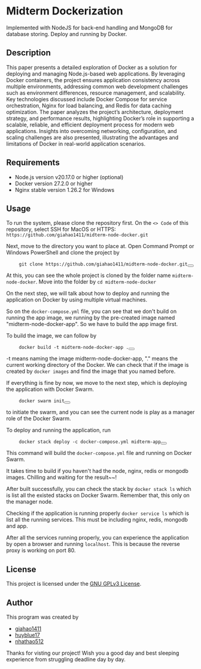 # Midterm Dockerization

Implemented with NodeJS for back-end handling and MongoDB for database storing. Deploy and running by Docker.

## Description

This paper presents a detailed exploration of Docker as a solution for deploying and managing Node.js-based web applications. By leveraging Docker containers, the 
project ensures application consistency across multiple environments, addressing common web development challenges such as environment differences, resource 
management, and scalability. Key technologies discussed include Docker Compose for service orchestration, Nginx for load balancing, and Redis for data caching
optimization. The paper analyzes the project’s architecture, deployment strategy, and performance results, highlighting Docker’s role in supporting a scalable,
reliable, and efficient deployment process for modern web applications. Insights into overcoming networking, configuration, and scaling challenges are also
presented, illustrating the advantages and limitations of Docker in real-world application scenarios.

## Requirements

* Node.js version v20.17.0 or higher (optional)
* Docker version 27.2.0 or higher
* Nginx stable version 1.26.2 for Windows

## Usage

To run the system, please clone the repository first. On the ` <> Code ` of this repository, select SSH for MacOS or HTTPS:  ` https://github.com/giahao1411/midterm-node-docker.git `

Next, move to the directory you want to place at. Open Command Prompt or Windows PowerShell and clone the project by

<pre>
    <code id="code">git clone https://github.com/giahao1411/midterm-node-docker.git</code><button class="copy-btn" onclick="copyCode()"></button>
</pre>

At this, you can see the whole project is cloned by the folder name ` midterm-node-docker `. Move into the folder by ` cd midterm-node-docker `

On the next step, we will talk about how to deploy and running the application on Docker by using multiple virtual machines. 

So on the ` docker-compose.yml ` file, you can see that we don't build on running the app image, we running by the pre-created image named "midterm-node-docker-app". 
So we have to build the app image first.

To build the image, we can follow by

<pre>
    <code id="code">docker build -t midterm-node-docker-app .</code><button class="copy-btn" onclick="copyCode()"></button>
</pre>

-t means naming the image midterm-node-docker-app, "." means the current working directory of the Docker. We can check that if the image is created by ` docker images ` and find the image that you named before.

If everything is fine by now, we move to the next step, which is deploying the application with Docker Swarm.

<pre>
    <code id="code">docker swarm init</code><button class="copy-btn" onclick="copyCode()"></button>
</pre>

to initiate the swarm, and you can see the current node is play as a manager role of the Docker Swarm.

To deploy and running the application, run

<pre>
    <code id="code">docker stack deploy -c docker-compose.yml midterm-app</code><button class="copy-btn" onclick="copyCode()"></button>
</pre>

This command will build the ` docker-compose.yml ` file and running on Docker Swarm.

It takes time to build if you haven't had the node, nginx, redis or mongodb images. Chilling and waiting for the result~~!

After built successfully, you can check the stack by ` docker stack ls ` which is list all the existed stacks on Docker Swarm. Remember that, this only on the manager node.

Checking if the application is running properly ` docker service ls ` which is list all the running services. This must be including nginx, redis, mongodb and app.

After all the services running properly, you can experience the application by open a browser and running ` localhost `. This is because the reverse proxy is working on port 80. 

## License

This project is licensed under the [GNU GPLv3 License](./LICENSE.md).

## Author

This program was created by 

* [giahao1411](https://github.com/giahao1411)
* [huyblue17](https://github.com/huyblue17)
* [nhathao512](https://github.com/nhathao512)


Thanks for visting our project! Wish you a good day and best sleeping experience from struggling deadline day by day.
